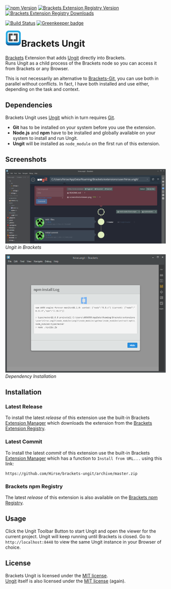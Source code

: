 [![npm Version](https://img.shields.io/npm/v/hirse.ungit.svg)](https://www.npmjs.com/package/hirse.ungit)
[![Brackets Extension Registry Version](https://badges.ml/hirse.ungit/version.svg)](https://brackets-extension-badges.github.io#hirse.ungit)
[![Brackets Extension Registry Downloads](https://badges.ml/hirse.ungit/total.svg)](https://brackets-extension-badges.github.io#hirse.ungit)

[![Build Status](https://travis-ci.org/Hirse/brackets-ungit.svg?branch=master)](https://travis-ci.org/Hirse/brackets-ungit)
[![Greenkeeper badge](https://badges.greenkeeper.io/Hirse/brackets-ungit.svg)](https://greenkeeper.io/)

<a href="http://brackets.io/"><img src="https://raw.githubusercontent.com/Hirse/brackets-ungit/master/images/brackets.png" alt="Brackets" align="left" /></a>

# Brackets Ungit
[Brackets][Brackets] Extension that adds [Ungit][Ungit] directly into Brackets.  
Runs Ungit as a child process of the Brackets node so you can access it from Brackets or any Browser.

This is not necessarily an alternative to [Brackets-Git][Brackets Git], you can use both in parallel without conflicts.
In fact, I have both installed and use either, depending on the task and context.

## Dependencies
Brackets Ungit uses [Ungit][Ungit] which in turn requires [Git][Git].
* __Git__ has to be installed on your system before you use the extension.
* __Node.js__ and __npm__ have to be installed and globally available on your system to install and run Ungit.
* __Ungit__ will be installed as `node_module` on the first run of this extension.

## Screenshots
![Brackets Ungit Viewer][Brackets Ungit Viewer Screenshot]  
*Ungit in Brackets*

![Brackets Ungit Dependency Installation][Brackets Ungit Install Screenshot]  
*Dependency Installation*

## Installation
### Latest Release
To install the latest _release_ of this extension use the built-in Brackets [Extension Manager][Brackets Extension Manager] which downloads the extension from the [Brackets Extension Registry][Brackets Extension Registry].

### Latest Commit
To install the latest _commit_ of this extension use the built-in Brackets [Extension Manager][Brackets Extension Manager] which has a function to `Install from URL...` using this link:
```
https://github.com/Hirse/brackets-ungit/archive/master.zip
```

### Brackets npm Registry
The latest _release_ of this extension is also available on the [Brackets npm Registry][Brackets npm Registry].

## Usage
Click the Ungit Toolbar Button to start Ungit and open the viewer for the current project. Ungit will keep running until Brackets is closed. Go to `http://localhost:8448` to view the same Ungit instance in your Browser of choice.

## License
Brackets Ungit is licensed under the [MIT license][MIT].  
[Ungit][Ungit] itself is also licensed under the [MIT license][MIT] (again).


[Brackets]: http://brackets.io
[Brackets Extension Manager]: https://github.com/adobe/brackets/wiki/Brackets-Extensions
[Brackets Extension Registry]: https://registry.brackets.io
[Brackets Git]: https://github.com/zaggino/brackets-git
[Brackets npm Registry]: https://github.com/zaggino/brackets-npm-registry
[Brackets Ungit Viewer Screenshot]: https://raw.githubusercontent.com/Hirse/brackets-ungit/master/images/viewer.png
[Brackets Ungit Install Screenshot]: https://raw.githubusercontent.com/Hirse/brackets-ungit/master/images/install.png
[Git]: https://git-scm.com
[MIT]: https://opensource.org/licenses/MIT
[Ungit]: https://github.com/FredrikNoren/ungit
